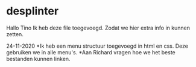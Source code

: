 # desplinter

Hallo Tino
Ik heb deze file toegevoegd.
Zodat we hier extra info in kunnen zetten.

24-11-2020
*Ik heb een menu structuur toegevoegd in html en css. Deze gebruiken we in alle menu's.
*Aan Richard vragen hoe we het beste bestanden kunnen linken.

